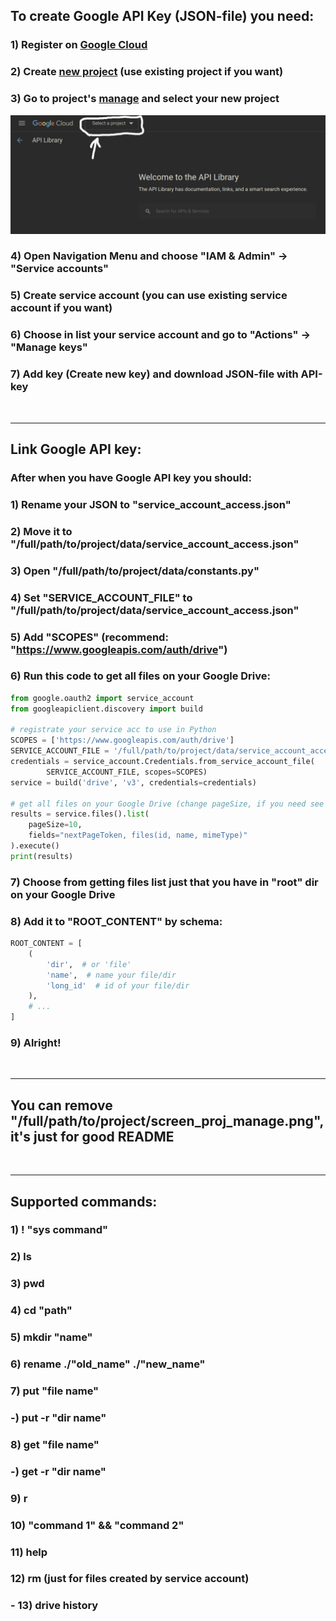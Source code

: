 ## To create Google API Key (JSON-file) you need:
### 1) Register on [Google Cloud](https://cloud.google.com/artifact-registry)
### 2) Create [new project](https://console.cloud.google.com/projectcreate?previousPage=%2Fapis%2Flibrary%3Fproject%3Dconcise-ion-399020&organizationId=0) (use existing project if you want)
### 3) Go to project's [manage](https://console.cloud.google.com/apis/library) and select your new project
![screen_proj_manage.png](screen_proj_manage.png)
### 4) Open Navigation Menu and choose "IAM & Admin" -> "Service accounts"
### 5) Create service account (you can use existing service account if you want) 
### 6) Choose in list your service account and go to "Actions" -> "Manage keys"
### 7) Add key (Create new key) and download JSON-file with API-key

<br><hr>

## Link Google API key:
### After when you have Google API key you should:
### 1) Rename your JSON to "service_account_access.json"
### 2) Move it to "/full/path/to/project/data/service_account_access.json"
### 3) Open "/full/path/to/project/data/constants.py"
### 4) Set "SERVICE_ACCOUNT_FILE" to "/full/path/to/project/data/service_account_access.json"
### 5) Add "SCOPES" (recommend: "https://www.googleapis.com/auth/drive")
### 6) Run this code to get all files on your Google Drive:
```python
from google.oauth2 import service_account
from googleapiclient.discovery import build

# registrate your service acc to use in Python
SCOPES = ['https://www.googleapis.com/auth/drive']
SERVICE_ACCOUNT_FILE = '/full/path/to/project/data/service_account_access.json'
credentials = service_account.Credentials.from_service_account_file(
        SERVICE_ACCOUNT_FILE, scopes=SCOPES)
service = build('drive', 'v3', credentials=credentials)

# get all files on your Google Drive (change pageSize, if you need see more/less files)
results = service.files().list(
    pageSize=10,
    fields="nextPageToken, files(id, name, mimeType)"
).execute()
print(results)
```
### 7) Choose from getting files list just that you have in "root" dir on your Google Drive
### 8) Add it to "ROOT_CONTENT" by schema:
```python
ROOT_CONTENT = [
    (
        'dir',  # or 'file'
        'name',  # name your file/dir
        'long_id'  # id of your file/dir
    ),
    # ...
]
```
### 9) Alright!

<br><hr>

## You can remove "/full/path/to/project/screen_proj_manage.png", it's just for good README

<br><hr>

## Supported commands:
### 1)  ! "sys command"
### 2)  ls
### 3)  pwd
### 4)  cd "path"
### 5)  mkdir "name"
### 6)  rename ./"old_name" ./"new_name"
### 7)  put "file name"
### -)  put -r "dir name"
### 8)  get "file name"
### -)  get -r "dir name"
### 9)  r
### 10) "command 1" && "command 2"
### 11) help
### 12) rm (just for files created by service account)

### -  13) drive history

